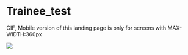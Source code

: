 # Trainee_test

GIF, 
Mobile version of this landing page is only for screens with MAX-WIDTH:360px 

![](Trainee_test.gif)
